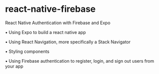 # react-native-firebase
React Native Authentication with Firebase and Expo

 <p>• Using Expo to build a react native app</p>
    <p>• Using React Navigation, more specifically a Stack Navigator</p>
    <p>• Styling components</p>
    <p>• Using Firebase authentication to register, login, and sign out users from your app</p>

